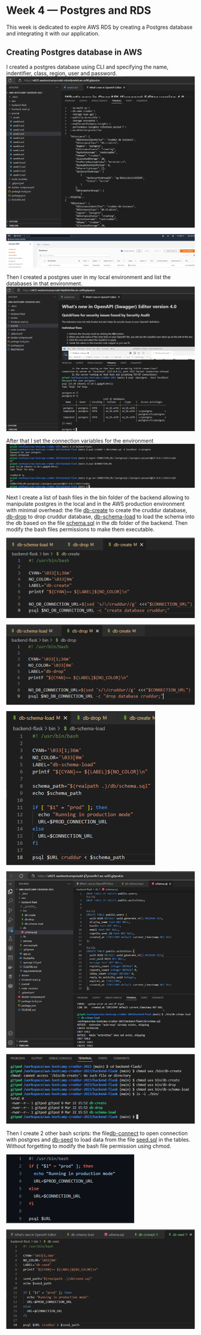 # Week 4 — Postgres and RDS
This week is dedicated to explre AWS RDS by creating a Postgres database and integrating it with our application.

## Creating Postgres database in AWS

I created a postgres database using CLI and specifying the name, indentifier, class, region, user and password.
![create postgres db](assets/Week4/Week%204%20-%20Create%20postgres%20db.png)

![db in console](assets/Week4/Week%204%20-%20DB%20AWS%20console.png)

Then I created a postgres user in my local environment and list the databases in that environment.
![create local user](assets/Week4/Week%204%20-%20List%20of%20databases.png)

After that I set the connection variables for the environment
![env var set](assets/Week4/Week%204%20-%20Connection%20URL.png)

Next I create a list of bash files in the bin folder of the backend allowing to manipulate postgres in the local and in the AWS production environment with minimal overhead: the file [db-create](https://github.com/vilt23/aws-bootcamp-cruddur-2023/blob/main/backend-flask/bin/db-create) to create the cruddur database, [db-drop](https://github.com/vilt23/aws-bootcamp-cruddur-2023/blob/main/backend-flask/bin/db-drop) to drop cruddur database, [db-schema-load](https://github.com/vilt23/aws-bootcamp-cruddur-2023/blob/main/backend-flask/bin/db-schema-load) to load the schema into the db based on the file [schema.sql](https://github.com/vilt23/aws-bootcamp-cruddur-2023/blob/main/backend-flask/db/schema.sql) in the db folder of the backend. Then modify the bash files permissions to make them executable.

![db-create bash](assets/Week4/Week%204%20-%20DB%20create%20bash.png)

![db-drop bash](assets/Week4/Week%204%20-%20DB%20drop%20bash.png)

![db-schema-load bash](assets/Week4/Week%204%20-%20DB%20schema%20load%20bash.png)

![load schema sql](assets/Week4/Week%204%20-%20Create%20tables%20users%20and%20activities.png)

![Making bash files executable](assets/Week4/Week%204%20-%20Chmod.png)

Then I create 2 other bash scripts: the file[db-connect](https://github.com/vilt23/aws-bootcamp-cruddur-2023/blob/main/backend-flask/bin/db-connect) to open connection with postgres and [db-seed](https://github.com/vilt23/aws-bootcamp-cruddur-2023/blob/main/backend-flask/bin/db-seed) to load data from the file [seed.sql](https://github.com/vilt23/aws-bootcamp-cruddur-2023/blob/main/backend-flask/db/seed.sql) in the tables. Without forgetting to modify the bash file permission using chmod.

![db-connect](assets/Week4/Week%204%20-%20DB%20connect%20bash.png)

![db-seed](assets/Week4/Week%204%20-%20DB%20seed%20bash.png)

